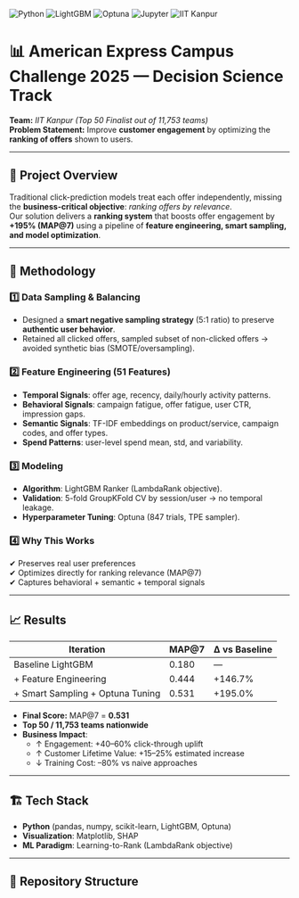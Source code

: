 ![Python](https://img.shields.io/badge/Python-3.9+-blue?logo=python)
![LightGBM](https://img.shields.io/badge/LightGBM-2.3+-lightgreen?logo=leaflet)
![Optuna](https://img.shields.io/badge/Optuna-Bayesian--Opt-lightgrey?logo=python)
![Jupyter](https://img.shields.io/badge/Jupyter-Notebook-orange?logo=jupyter)
![IIT Kanpur](https://img.shields.io/badge/IIT-Kanpur-red?logo=google-scholar)

# 📊 American Express Campus Challenge 2025 — Decision Science Track  

**Team:** *IIT Kanpur (Top 50 Finalist out of 11,753 teams)*  
**Problem Statement:** Improve **customer engagement** by optimizing the **ranking of offers** shown to users.  

---

## 🚀 Project Overview  
Traditional click-prediction models treat each offer independently, missing the **business-critical objective**: *ranking offers by relevance*.  
Our solution delivers a **ranking system** that boosts offer engagement by **+195% (MAP@7)** using a pipeline of **feature engineering, smart sampling, and model optimization**.  

---

## 🔧 Methodology  

### 1️⃣ Data Sampling & Balancing  
- Designed a **smart negative sampling strategy** (5:1 ratio) to preserve **authentic user behavior**.  
- Retained all clicked offers, sampled subset of non-clicked offers → avoided synthetic bias (SMOTE/oversampling).  

### 2️⃣ Feature Engineering (51 Features)  
- **Temporal Signals**: offer age, recency, daily/hourly activity patterns.  
- **Behavioral Signals**: campaign fatigue, offer fatigue, user CTR, impression gaps.  
- **Semantic Signals**: TF-IDF embeddings on product/service, campaign codes, and offer types.  
- **Spend Patterns**: user-level spend mean, std, and variability.  

### 3️⃣ Modeling  
- **Algorithm**: LightGBM Ranker (LambdaRank objective).  
- **Validation**: 5-fold GroupKFold CV by session/user → no temporal leakage.  
- **Hyperparameter Tuning**: Optuna (847 trials, TPE sampler).  

### 4️⃣ Why This Works  
✔ Preserves real user preferences  
✔ Optimizes directly for ranking relevance (MAP@7)  
✔ Captures behavioral + semantic + temporal signals  

---

## 📈 Results  

| Iteration                                | MAP@7 | Δ vs Baseline |
|------------------------------------------|-------|---------------|
| Baseline LightGBM                        | 0.180 | —             |
| + Feature Engineering                    | 0.444 | +146.7%       |
| + Smart Sampling + Optuna Tuning         | 0.531 | +195.0%       |

- **Final Score:** MAP@7 = **0.531**  
- **Top 50 / 11,753 teams nationwide**  
- **Business Impact**:  
  - ↑ Engagement: +40–60% click-through uplift  
  - ↑ Customer Lifetime Value: +15–25% estimated increase  
  - ↓ Training Cost: –80% vs naive approaches  

---

## 🏗 Tech Stack  
- **Python** (pandas, numpy, scikit-learn, LightGBM, Optuna)  
- **Visualization**: Matplotlib, SHAP  
- **ML Paradigm**: Learning-to-Rank (LambdaRank objective)  

---

## 📂 Repository Structure  

